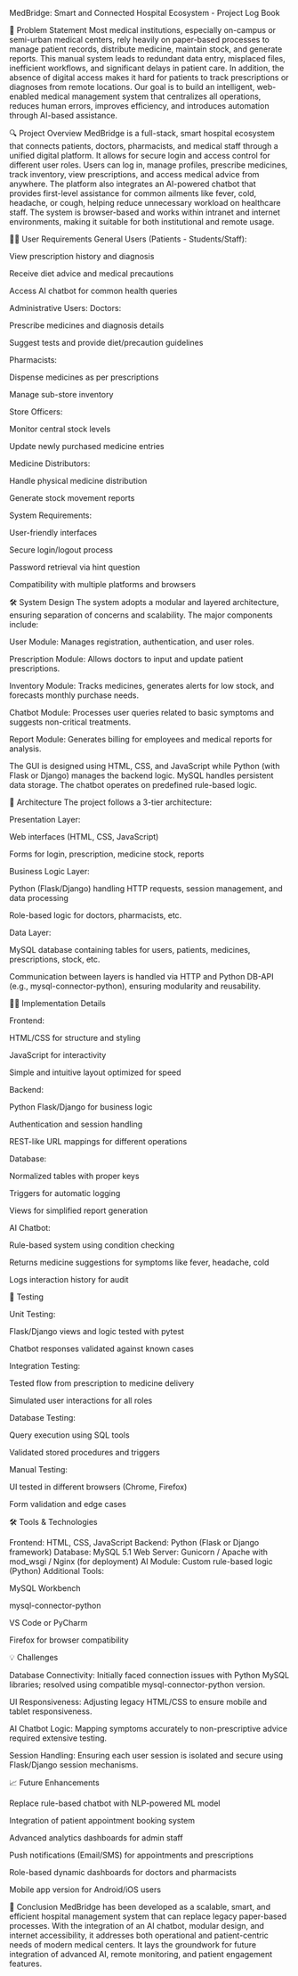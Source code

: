MedBridge: Smart and Connected Hospital Ecosystem - Project Log Book

🧰 Problem Statement
Most medical institutions, especially on-campus or semi-urban medical centers, rely heavily on paper-based processes to manage patient records, distribute medicine, maintain stock, and generate reports. This manual system leads to redundant data entry, misplaced files, inefficient workflows, and significant delays in patient care. In addition, the absence of digital access makes it hard for patients to track prescriptions or diagnoses from remote locations. Our goal is to build an intelligent, web-enabled medical management system that centralizes all operations, reduces human errors, improves efficiency, and introduces automation through AI-based assistance.

🔍 Project Overview
MedBridge is a full-stack, smart hospital ecosystem that connects patients, doctors, pharmacists, and medical staff through a unified digital platform. It allows for secure login and access control for different user roles. Users can log in, manage profiles, prescribe medicines, track inventory, view prescriptions, and access medical advice from anywhere. The platform also integrates an AI-powered chatbot that provides first-level assistance for common ailments like fever, cold, headache, or cough, helping reduce unnecessary workload on healthcare staff. The system is browser-based and works within intranet and internet environments, making it suitable for both institutional and remote usage.

👨‍⚕️ User Requirements
General Users (Patients - Students/Staff):

View prescription history and diagnosis

Receive diet advice and medical precautions

Access AI chatbot for common health queries

Administrative Users:
Doctors:

Prescribe medicines and diagnosis details

Suggest tests and provide diet/precaution guidelines

Pharmacists:

Dispense medicines as per prescriptions

Manage sub-store inventory

Store Officers:

Monitor central stock levels

Update newly purchased medicine entries

Medicine Distributors:

Handle physical medicine distribution

Generate stock movement reports

System Requirements:

User-friendly interfaces

Secure login/logout process

Password retrieval via hint question

Compatibility with multiple platforms and browsers

🛠️ System Design
The system adopts a modular and layered architecture, ensuring separation of concerns and scalability. The major components include:

User Module: Manages registration, authentication, and user roles.

Prescription Module: Allows doctors to input and update patient prescriptions.

Inventory Module: Tracks medicines, generates alerts for low stock, and forecasts monthly purchase needs.

Chatbot Module: Processes user queries related to basic symptoms and suggests non-critical treatments.

Report Module: Generates billing for employees and medical reports for analysis.

The GUI is designed using HTML, CSS, and JavaScript while Python (with Flask or Django) manages the backend logic. MySQL handles persistent data storage. The chatbot operates on predefined rule-based logic.

🧱 Architecture
The project follows a 3-tier architecture:

Presentation Layer:

Web interfaces (HTML, CSS, JavaScript)

Forms for login, prescription, medicine stock, reports

Business Logic Layer:

Python (Flask/Django) handling HTTP requests, session management, and data processing

Role-based logic for doctors, pharmacists, etc.

Data Layer:

MySQL database containing tables for users, patients, medicines, prescriptions, stock, etc.

Communication between layers is handled via HTTP and Python DB-API (e.g., mysql-connector-python), ensuring modularity and reusability.

🧑‍💻 Implementation Details

Frontend:

HTML/CSS for structure and styling

JavaScript for interactivity

Simple and intuitive layout optimized for speed

Backend:

Python Flask/Django for business logic

Authentication and session handling

REST-like URL mappings for different operations

Database:

Normalized tables with proper keys

Triggers for automatic logging

Views for simplified report generation

AI Chatbot:

Rule-based system using condition checking

Returns medicine suggestions for symptoms like fever, headache, cold

Logs interaction history for audit

🧪 Testing

Unit Testing:

Flask/Django views and logic tested with pytest

Chatbot responses validated against known cases

Integration Testing:

Tested flow from prescription to medicine delivery

Simulated user interactions for all roles

Database Testing:

Query execution using SQL tools

Validated stored procedures and triggers

Manual Testing:

UI tested in different browsers (Chrome, Firefox)

Form validation and edge cases

🛠️ Tools & Technologies

Frontend: HTML, CSS, JavaScript
Backend: Python (Flask or Django framework)
Database: MySQL 5.1
Web Server: Gunicorn / Apache with mod_wsgi / Nginx (for deployment)
AI Module: Custom rule-based logic (Python)
Additional Tools:

MySQL Workbench

mysql-connector-python

VS Code or PyCharm

Firefox for browser compatibility

💡 Challenges

Database Connectivity: Initially faced connection issues with Python MySQL libraries; resolved using compatible mysql-connector-python version.

UI Responsiveness: Adjusting legacy HTML/CSS to ensure mobile and tablet responsiveness.

AI Chatbot Logic: Mapping symptoms accurately to non-prescriptive advice required extensive testing.

Session Handling: Ensuring each user session is isolated and secure using Flask/Django session mechanisms.

📈 Future Enhancements

Replace rule-based chatbot with NLP-powered ML model

Integration of patient appointment booking system

Advanced analytics dashboards for admin staff

Push notifications (Email/SMS) for appointments and prescriptions

Role-based dynamic dashboards for doctors and pharmacists

Mobile app version for Android/iOS users

📅 Conclusion
MedBridge has been developed as a scalable, smart, and efficient hospital management system that can replace legacy paper-based processes. With the integration of an AI chatbot, modular design, and internet accessibility, it addresses both operational and patient-centric needs of modern medical centers. It lays the groundwork for future integration of advanced AI, remote monitoring, and patient engagement features.
